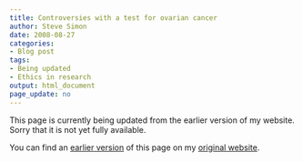 ```yaml
---
title: Controversies with a test for ovarian cancer
author: Steve Simon
date: 2008-08-27
categories:
- Blog post
tags:
- Being updated
- Ethics in research
output: html_document
page_update: no
---
```


This page is currently being updated from the earlier version of my website. Sorry that it is not yet fully available.

<!---More--->


You can find an [earlier version][sim1] of this page on my [original website][sim2].

[sim1]: http://www.pmean.com/08/OvarianCancer.html
[sim2]: http://www.pmean.com/original_site.html
